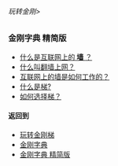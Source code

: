###### 玩转金刚>
### 金刚字典 精简版

- [什么是互联网上的<Strong> 墙 </Strong>？](https://github.com/a2zitpro/web/blob/master/LadderFree/kkDictionary/TheWallOnTheInternet.md)
- [什么叫翻墙上网？](https://github.com/a2zitpro/web/blob/master/LadderFree/kkDictionary/TheWallOnTheInternet.md)
- [互联网上的墙是如何工作的？]()
- [什么是梯?]()
- [如何选择梯？](https://github.com/a2zitpro/web/blob/master/LadderFree/kkDictionary/HowToChooseALadder.md)

[]()
[]()
[]()
[]()
[]()
[]()
[]()
[]()
[]()
[]()
[]()
[]()


#### 返回到
- [玩转金刚梯](https://github.com/a2zitpro/web/blob/master/LadderFree/A.md)
- [金刚字典](https://github.com/a2zitpro/web/blob/master/LadderFree/kkDictionary/KKDictionary.md)
- [金刚字典 精简版](https://github.com/a2zitpro/web/blob/master/LadderFree/kkDictionary/KKDictionaryShortVersion.md)
